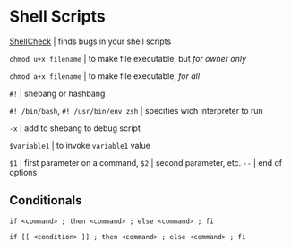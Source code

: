 # Shell Scripts

[ShellCheck](https://www.shellcheck.net/) | finds bugs in your shell scripts

`chmod u+x filename` | to make file executable, but *for owner only*

`chmod a+x filename` | to make file executable, *for all*

`#!` | shebang or hashbang

`#! /bin/bash`, `#! /usr/bin/env zsh` | specifies wich interpreter to run

`-x` | add to shebang to debug script

`$variable1` | to invoke `variable1` value

`$1` | first parameter on a command, `$2` | second parameter, etc.
`--` | end of options

## Conditionals

`if <command> ; then <command> ; else <command> ; fi`

`if [[ <condition> ]] ; then <command> ; else <command> ; fi`